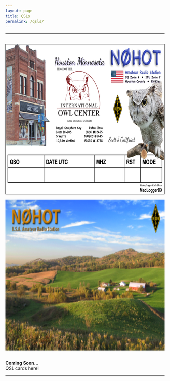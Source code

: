 ```yaml
---
layout: page
title: QSLs
permalink: /qsls/
---
```

-------------------------------------------
<br>
<div style="text-align: center">
<img src="/assets/img/QSL-2022-for-Online.png" width="750" height="475" alt="n0hot" align="center"><br><br>
<img src="/assets/img/QSL-frontForStudioWebsite.png" alt="n0hot" width="750" height="475" align="center">
</div><br>

**Coming Soon...**   
QSL cards here! 

-------------------------------------------
